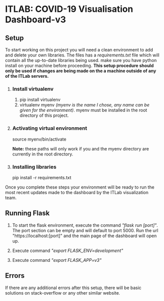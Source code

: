 # ITLAB: COVID-19 Visualisation Dashboard-v3

## Setup

To start working on this project you will need a clean environment to add and delete your own libraries. The files has a <i>requirements.txt</i> file which will contain all the up-to-date libraries being used. make sure you have python install on your machine before proceeding. <b>This setup procedure should only be used if changes are being made on the a machine outside of any of the ITLab servers.</b> 

1. ### Install virtualenv
    1. pip install virtualenv
    2. virtualenv myenv <i>(myenv is the name I chose, any name can be given for the environment)</i>. myenv must be installed in the root directory of this project.
2. ### Activating virtual environment
 
    source myenv/bin/activate 

    <b>Note:</b> these paths will only work if you and the myenv directory are currently in the root directory. 

3. ### Installing libraries

    pip install -r requirements.txt

Once you complete these steps your environment will be ready to run the most recent updates made to the dashboard by the ITLab visualization team.

## Running Flask 

1. To start the flask environment, execute the command <i>"flask run [port]"</i>. The port section can be empty and will default to port 5000. Run the url "https://localhost:[port]" and the main page of the dashboard will open up.

2. Execute command <i>"export FLASK_ENV=development"</i>
3. Execute command <i>"export FLASK_APP=v3"</i>

## Errors

If there are any additional errors after this setup, there will be basic solutions on stack-overflow or any other similar website.